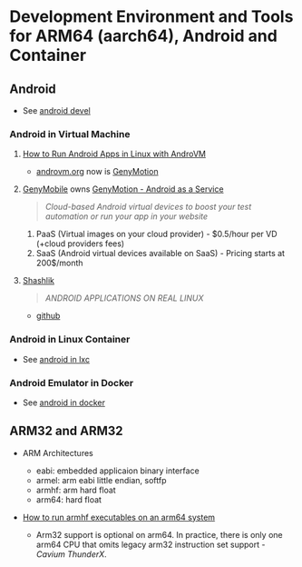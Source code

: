 # Development Environment and Tools for ARM64 (aarch64), Android and Container

<!-- markdownlint-disable MD004 MD007 MD012 MD036 -->

## Android

- See [android devel](./android/README.md)

### Android in Virtual Machine

1. [How to Run Android Apps in Linux with AndroVM](https://www.cnx-software.com/2013/03/01/how-to-run-android-apps-in-linux-with-androvm/)
    - [androvm.org](http://androvm.org) now is [GenyMotion](https://www.genymotion.com/)

2. [GenyMobile](https://www.genymobile.com/) owns [GenyMotion - Android as a Service](https://www.genymotion.com/)
    > _Cloud-based Android virtual devices to boost your test automation or run your app in your website_
    1. PaaS (Virtual images on your cloud provider) - $0.5/hour per VD (+cloud providers fees)
    2. SaaS (Android virtual devices available on SaaS) - Pricing starts at 200$/month

3. [Shashlik](http://www.shashlik.io/)
    > _ANDROID APPLICATIONS ON REAL LINUX_
    - [github](https://github.com/shashlik)

### Android in Linux Container

- See [android in lxc](./android/lxc/README.md)

### Android Emulator in Docker

- See [android in docker](./android/docker/README.md)

## ARM32 and ARM32

- ARM Architectures
    - eabi: embedded applicaion binary interface
    - armel: arm eabi little endian, softfp
    - armhf: arm hard float
    - arm64: hard float
  
- [How to run armhf executables on an arm64 system](https://askubuntu.com/questions/928249/how-to-run-armhf-executables-on-an-arm64-system)
    + Arm32 support is optional on arm64. In practice, there is only one arm64 CPU that omits legacy arm32 instruction set support - _Cavium ThunderX_.